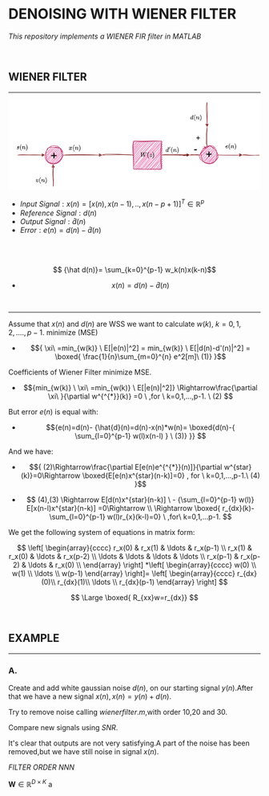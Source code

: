 # **DENOISING WITH WIENER FILTER**


_This repository implements a WIENER FIR filter in MATLAB_



</br>

## **WIENER FILTER**
***
![wiener](test.png)


* ${ Input\ Signal: x(n)={[x(n),x(n-1),..,x(n-p+1)]}^T \in \mathbb{R}^p }$
* ${ Reference\ Signal:d(n) }$
* ${Output\ Signal:{\hat d(n)} }$
* ${Error: e(n)=d(n)-{\hat d(n)} }$

</br>
</br>



$$ {\hat d(n)}= \sum_{k=0}^{p-1} w_k(n)x(k-n)$$ 

* $${ x(n)=d(n) - {\hat{d}}(n)}$$


 </br>


 ***
 Assume that ${x(n)}$  and ${d(n)}$ are WSS we want to calculate ${ w(k),\ k=0,1,2,....,p-1.}$ minimize (MSE)
 </br>

 

 *  $${ \xi\ =min_{w(k)} \ E[|e(n)|^2] = min_{w(k)} \ E[|d(n)-d'(n)|^2] = \boxed{ \frac{1}{n}\sum_{m=0}^{n} e^2[m]\  (1)} }$$

 Coefficients of Wiener Filter minimize MSE.
  * $${min_{w(k)}  \ \xi\ =min_{w(k)} \ E[|e(n)|^2]} \Rightarrow\frac{\partial \xi\ }{\partial w^{^{*}}(k)} =0  \ ,for \ k=0,1,...,p-1. \ (2) $$

But error ${e(n)}$ is equal with:
* $${e(n)=d(n)- {\hat{d}(n)=d(n)-x(n)*w(n)= \boxed{d(n)-{ \sum_{l=0}^{p-1} w(l)x(n-l) } \ (3)} }} $$

And we have:
* $${ (2)\Rightarrow\frac{\partial E[e(n)e^{^{*}}(n)]}{\partial w^{star}(k)}=0\Rightarrow \boxed{E[e(n)x^{star}(n-k)]=0} , for \ k=0,1,...,p-1.\ (4) }$$

* $$
  (4),(3) \Rightarrow E[d(n)x^{star}(n-k)] \ -  {\sum_{l=0}^{p-1} w(l)} E[x(n-l)x^{star}(n-k)] =0\Rightarrow \\ \Rightarrow \boxed{ r_{dx}(k)- \sum_{l=0}^{p-1} w(l)r_{x}(k-l)=0} \ ,for\ k=0,1,...p-1.
  $$
   
We get the following system of equations in matrix form:

$$
\left[ \begin{array}{cccc}
r_x(0) & r_x(1) & \ldots & r_x(p-1) \\
r_x(1) & r_x(0) & \ldots & r_x(p-2) \\
\ldots & \ldots & \ldots & \ldots    \\
r_x(p-1) & r_x(p-2) & \ldots & r_x(0) \\ \end{array} \right]
*\left[ \begin{array}{cccc}
w(0) \\
w(1)  \\ 
\ldots \\
w(p-1)
\end{array} \right]= \left[ \begin{array}{cccc}
r_{dx}(0)\\
r_{dx}(1)\\
\ldots \\
r_{dx}(p-1)
\end{array} \right]
$$

$$
\Large \boxed{ R_{xx}w=r_{dx}}
$$

</br>

## EXAMPLE
***
### **A.**

Create and  add white gaussian noise ${d(n)}$, on our starting signal ${y(n)}$.After that we have a new signal ${x(n), x(n)=y(n)+d(n)}$.

Try to remove noise calling ${wienerfilter.m}$,with order 10,20 and 30.

Compare new signals using  ${SNR}$.

It's clear that outputs are not very satisfying.A part of the noise has been removed,but we have still noise in signal ${x(n)}$.

_FILTER ORDER NNN_





$\mathbf{W} \in \mathbb{R}^{D\times K}$
a

 
